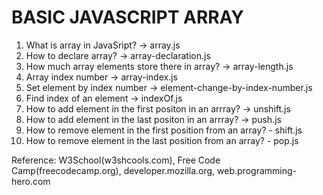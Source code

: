 # BASIC JAVASCRIPT ARRAY

1. What is array in JavaSript? -> array.js
2. How to declare array? -> array-declaration.js
3. How much array elements store there in array? -> array-length.js
4. Array index number -> array-index.js
5. Set element by index number -> element-change-by-index-number.js
6. Find index of an element -> indexOf.js
7. How to add element in the first positon in an arrray? -> unshift.js
8. How to add element in the last positon in an arrray? -> push.js
9. How to remove element in the first position from an array? - shift.js
10. How to remove element in the last position from an array? - pop.js

Reference:
W3School(w3shcools.com),
Free Code Camp(freecodecamp.org),
developer.mozilla.org,
web.programming-hero.com
